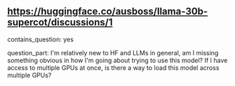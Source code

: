 ## https://huggingface.co/ausboss/llama-30b-supercot/discussions/1

contains_question: yes

question_part: I'm relatively new to HF and LLMs in general, am I missing something obvious in how I'm going about trying to use this model? If I have access to multiple GPUs at once, is there a way to load this model across multiple GPUs?